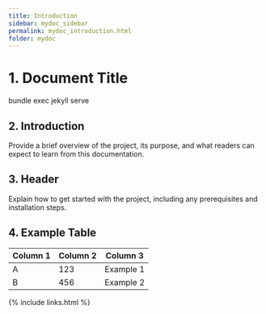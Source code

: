 ```yaml
---
title: Introduction
sidebar: mydoc_sidebar
permalink: mydoc_introduction.html
folder: mydoc
---
```


# 1. Document Title
bundle exec jekyll serve  
## 2. Introduction
Provide a brief overview of the project, its purpose, and what readers can expect to learn from this documentation.

## 3. Header 
Explain how to get started with the project, including any prerequisites and installation steps.


## 4. Example Table

| Column 1 | Column 2 | Column 3 |
|----------|----------|----------|
| A        | 123      | Example 1|
| B        | 456      | Example 2|



{% include links.html %}
